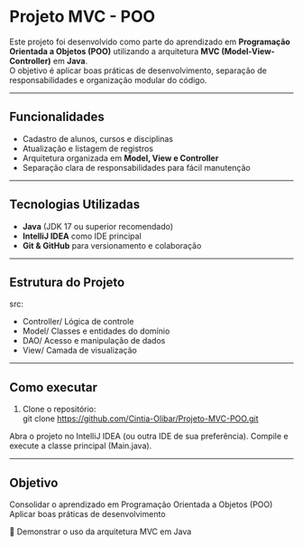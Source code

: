 # Projeto MVC - POO

Este projeto foi desenvolvido como parte do aprendizado em **Programação Orientada a Objetos (POO)** utilizando a arquitetura **MVC (Model-View-Controller)** em **Java**.  
O objetivo é aplicar boas práticas de desenvolvimento, separação de responsabilidades e organização modular do código.

_________________________________________________________________________________________________________________________

## Funcionalidades

- Cadastro de alunos, cursos e disciplinas  
- Atualização e listagem de registros  
- Arquitetura organizada em **Model, View e Controller**  
- Separação clara de responsabilidades para fácil manutenção  
_________________________________________________________________________________________________________________________

## Tecnologias Utilizadas

- **Java** (JDK 17 ou superior recomendado)  
- **IntelliJ IDEA** como IDE principal  
- **Git & GitHub** para versionamento e colaboração  
_________________________________________________________________________________________________________________________

## Estrutura do Projeto

src:
- Controller/ Lógica de controle
- Model/ Classes e entidades do domínio
- DAO/ Acesso e manipulação de dados
- View/ Camada de visualização
_________________________________________________________________________________________________________________________

## Como executar

1. Clone o repositório:  
   git clone https://github.com/Cintia-Olibar/Projeto-MVC-POO.git

Abra o projeto no IntelliJ IDEA (ou outra IDE de sua preferência).
Compile e execute a classe principal (Main.java).
_________________________________________________________________________________________________________________________

## Objetivo

Consolidar o aprendizado em Programação Orientada a Objetos (POO)
Aplicar boas práticas de desenvolvimento

📌 Demonstrar o uso da arquitetura MVC em Java
